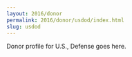```yaml
---
layout: 2016/donor
permalink: 2016/donor/usdod/index.html
slug: usdod
---
```


Donor profile for U.S., Defense goes here.
